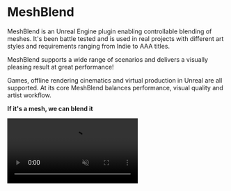 # MeshBlend


MeshBlend is an Unreal Engine plugin enabling controllable blending of meshes. It's been battle tested and is used in real projects with different art styles and requirements ranging from Indie to AAA titles.

MeshBlend supports a wide range of scenarios and delivers a visually pleasing result at great performance!

Games, offline rendering cinematics and virtual production in Unreal are all supported. At its core MeshBlend balances performance, visual quality and artist workflow.

**If it's a mesh, we can blend it**

<video src="./MeshBlend_Rock_Clip.mp4" autoplay muted loop />


## Where to buy

MeshBlend is not yet available, but it will release soon on **Fab**.
<br>
In the meantime join the growing [Discord community](https://discord.gg/sX48CssHWM) or follow me on [Bluesky](https://bsky.app/profile/hallatore.bsky.social), [Twitter](https://x.com/toreler) or [Youtube](https://www.youtube.com/@tore.lervik) to be notified when it launches!

> [!TIP] Studio License
> Due to popular demand I've started providing a [Studio License](<./Knowledgebase/Studio License.md>) directly. Read more about it [here](<./Knowledgebase/Studio License.md>)! 

## Examples

Check out the [Examples page](./Examples.md) to see how MeshBlend can be used!

## Playable demo

The demo showcases different usages and allows you to evaluate visual quality as well as performance.

[Download link](https://drive.google.com/file/d/1BOzZkNZaa3oVsfl1yqchq9VoSyjKFb1F/view)

## Discord Community

Have questions or wonder what MeshBlend can do? Join the Discord to see the latest!

<iframe src="https://discord.com/widget?id=1279047221362294964&theme=dark" width="350" height="500" allowtransparency="true" frameborder="0" sandbox="allow-popups allow-popups-to-escape-sandbox allow-same-origin allow-scripts"></iframe>